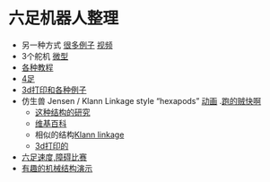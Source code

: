 # 六足机器人整理

* 另一种方式 [很多例子](http://www.orangenarwhals.com/tag/hexapod/page/7/)  [视频](https://www.youtube.com/watch?v=is7x_atNl94)
* 3个舵机 [微型](https://www.pololu.com/docs/0J42)
* [各种教程](https://hackaday.io/project/770-stubby-the-teaching-hexapod)
* [4足](http://www.thingiverse.com/thing:30088)
* [3d打印和各种例子](http://www.thingiverse.com/search/page:2?q=hexapod&sa=)
* 仿生兽 Jensen / Klann Linkage style “hexapods” [动画](https://www.youtube.com/watch?v=WsRVu8BoSN4) .[跑的贼快啊](https://www.youtube.com/watch?v=4XiRxNkZleY)
  * [这种结构的研究](http://www.mechanicalspider.com/comparison.html)
  * [维基百科](https://en.wikipedia.org/wiki/Jansen%27s_linkage)
  * 相似的结构[Klann linkage](https://en.wikipedia.org/wiki/Klann_linkage)
  * [3d打印的](http://www.instructables.com/id/3D-Printed-Walking-Robot-Klann-Linkage/)
* [六足速度,障碍比赛](https://www.youtube.com/watch?v=-Soq9qpK5Ac)
* [有趣的机械结构演示](http://www.mekanizmalar.com/index.html)